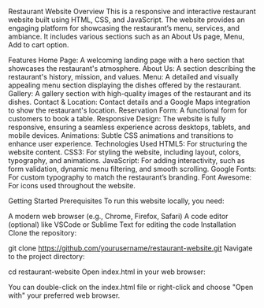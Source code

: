 Restaurant Website
Overview
This is a responsive and interactive restaurant website built using HTML, CSS, and JavaScript. The website provides an engaging platform for showcasing the restaurant’s menu, services, and ambiance. It includes various 
sections such as an About Us page, Menu, Add to cart option.

Features
Home Page: A welcoming landing page with a hero section that showcases the restaurant's atmosphere.
About Us: A section describing the restaurant's history, mission, and values.
Menu: A detailed and visually appealing menu section displaying the dishes offered by the restaurant.
Gallery: A gallery section with high-quality images of the restaurant and its dishes.
Contact & Location: Contact details and a Google Maps integration to show the restaurant's location.
Reservation Form: A functional form for customers to book a table.
Responsive Design: The website is fully responsive, ensuring a seamless experience across desktops, tablets, and mobile devices.
Animations: Subtle CSS animations and transitions to enhance user experience.
Technologies Used
HTML5: For structuring the website content.
CSS3: For styling the website, including layout, colors, typography, and animations.
JavaScript: For adding interactivity, such as form validation, dynamic menu filtering, and smooth scrolling.
Google Fonts: For custom typography to match the restaurant’s branding.
Font Awesome: For icons used throughout the website.

Getting Started
Prerequisites
To run this website locally, you need:

A modern web browser (e.g., Chrome, Firefox, Safari)
A code editor (optional) like VSCode or Sublime Text for editing the code
Installation
Clone the repository:

git clone https://github.com/yourusername/restaurant-website.git
Navigate to the project directory:


cd restaurant-website
Open index.html in your web browser:

You can double-click on the index.html file or right-click and choose "Open with" your preferred web browser.
